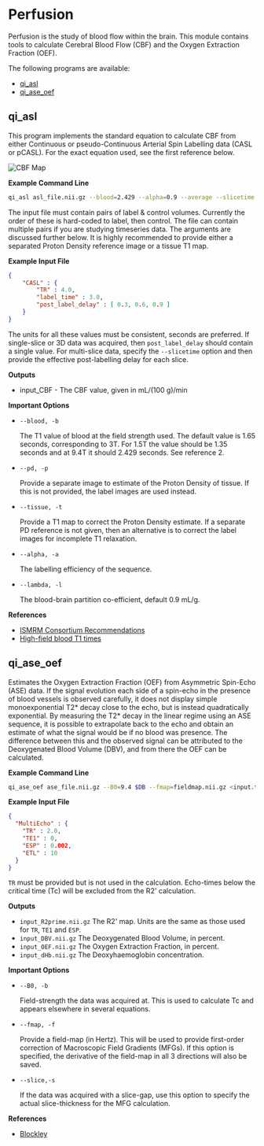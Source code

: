 # Perfusion

Perfusion is the study of blood flow within the brain. This module contains tools to calculate Cerebral Blood Flow (CBF) and the Oxygen Extraction Fraction (OEF).

The following programs are available:

* [qi_asl](#qi_asl)
* [qi_ase_oef](#qi_ase_oef)

## qi_asl

This program implements the standard equation to calculate CBF from either Continuous or pseudo-Continuous Arterial Spin Labelling data (CASL or pCASL). For the exact equation used, see the first reference below.

![CBF Map](cbf.png)

**Example Command Line**

```bash
qi_asl asl_file.nii.gz --blood=2.429 --alpha=0.9 --average --slicetime --pd=reference_file.nii.gz <input.txt
```

The input file must contain pairs of label & control volumes. Currently the order of these is hard-coded to label, then control. The file can contain multiple pairs if you are studying timeseries data. The arguments are discussed further below. It is highly recommended to provide either a separated Proton Density reference image or a tissue T1 map.

**Example Input File**

```json
{
    "CASL" : {
        "TR" : 4.0,
        "label_time" : 3.0,
        "post_label_delay" : [ 0.3, 0.6, 0.9 ]
    }
}
```

The units for all these values must be consistent, seconds are preferred. If single-slice or 3D data was acquired, then `post_label_delay` should contain a single value. For multi-slice data, specify the `--slicetime` option and then provide the effective post-labelling delay for each slice.

**Outputs**

* input_CBF - The CBF value, given in mL/(100 g)/min

**Important Options**

* `--blood, -b`

    The T1 value of blood at the field strength used. The default value is 1.65 seconds, corresponding to 3T. For 1.5T the value should be 1.35 seconds and at 9.4T it should 2.429 seconds. See reference 2.

* `--pd, -p`

    Provide a separate image to estimate of the Proton Density of tissue. If this is not provided, the label images are used instead.

* `--tissue, -t`

    Provide a T1 map to correct the Proton Density estimate. If a separate PD reference is not given, then an alternative is to correct the label images for incomplete T1 relaxation.

* `--alpha, -a`

    The labelling efficiency of the sequence.

* `--lambda, -l`

    The blood-brain partition co-efficient, default 0.9 mL/g.

**References**

- [ISMRM Consortium Recommendations](http://dx.doi.org/10.1002/mrm.25197)
- [High-field blood T1 times](http://dx.doi.org/10.1016/j.mri.2006.10.020)

## qi_ase_oef

Estimates the Oxygen Extraction Fraction (OEF) from Asymmetric Spin-Echo (ASE) data. If the signal evolution each side of a spin-echo in the presence of blood vessels is observed carefully, it does not display simple monoexponential T2* decay close to the echo, but is instead quadratically exponential. By measuring the T2* decay in the linear regime using an ASE sequence, it is possible to extrapolate back to the echo and obtain an estimate of what the signal would be if no blood was presence. The difference between this and the observed signal can be attributed to the Deoxygenated Blood Volume (DBV), and from there the OEF can be calculated.


**Example Command Line**

```bash
qi_ase_oef ase_file.nii.gz --B0=9.4 $DB --fmap=fieldmap.nii.gz <input.txt
```

**Example Input File**

```json
{
  "MultiEcho" : {
    "TR" : 2.0,
    "TE1" : 0,
    "ESP" : 0.002,
    "ETL" : 10
  }
}
```

`TR` must be provided but is not used in the calculation. Echo-times below the critical time (Tc) will be excluded from the R2' calculation.

**Outputs**

* `input_R2prime.nii.gz` The R2' map. Units are the same as those used for `TR`, `TE1` and `ESP`.
* `input_DBV.nii.gz` The Deoxygenated Blood Volume, in percent.
* `input_OEF.nii.gz` The Oxygen Extraction Fraction, in percent.
* `input_dHb.nii.gz` The Deoxyhaemoglobin concentration.

**Important Options**

* `--B0, -b`

    Field-strength the data was acquired at. This is used to calculate Tc and appears elsewhere in several equations.

* `--fmap, -f`

    Provide a field-map (in Hertz). This will be used to provide first-order correction of Macroscopic Field Gradients (MFGs). If this option is specified, the derivative of the field-map in all 3 directions will also be saved.

* `--slice,-s`

    If the data was acquired with a slice-gap, use this option to specify the actual slice-thickness for the MFG calculation.

**References**

- [Blockley](https://doi.org/10.1016/j.neuroimage.2016.11.057)
